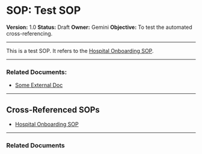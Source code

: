 # SOP: Test SOP

**Version:** 1.0
**Status:** Draft
**Owner:** Gemini
**Objective:** To test the automated cross-referencing.

---

This is a test SOP. It refers to the [Hospital Onboarding SOP](/Users/gokulnair/senior-care-startup/ai-ecosystem/obsidian-vault/06_SOPs/HOSPITAL_ONBOARDING_SOP.md).

---

### Related Documents:

*   [Some External Doc](https://example.com/doc.pdf)


---

## Cross-Referenced SOPs

*   [Hospital Onboarding SOP](/Users/gokulnair/senior-care-startup/ai-ecosystem/obsidian-vault/06_SOPs/HOSPITAL_ONBOARDING_SOP.md)

---

### Related Documents

